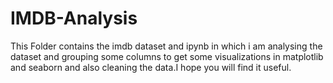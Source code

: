 # IMDB-Analysis
This Folder contains the imdb dataset and ipynb in which i am analysing the dataset and grouping some columns to get some visualizations in matplotlib and seaborn
and also cleaning the data.I hope you will find it useful.
